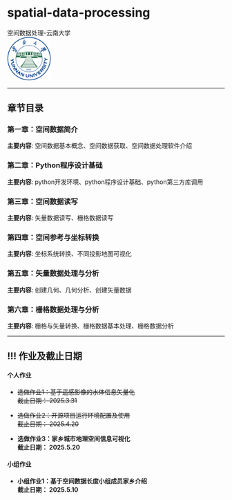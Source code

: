 # spatial-data-processing
空间数据处理-云南大学   
<img src="figs/ynu_logo.png" width="20%" height="20%">     


---
## 章节目录
### 第一章：空间数据简介
**主要内容**: 空间数据基本概念、空间数据获取、空间数据处理软件介绍
### 第二章：Python程序设计基础
**主要内容**: python开发环境、python程序设计基础、python第三方库调用
### 第三章：空间数据读写
**主要内容**: 矢量数据读写、栅格数据读写
### 第四章：空间参考与坐标转换
**主要内容**: 坐标系统转换、不同投影地图可视化
### 第五章：矢量数据处理与分析
**主要内容**: 创建几何、几何分析、创建矢量数据
### 第六章：栅格数据处理与分析
**主要内容**: 栅格与矢量转换、栅格数据基本处理、栅格数据分析


---
## **!!! 作业及截止日期**  
#### 个人作业
- ~~选做作业1：基于遥感影像的水体信息矢量化    
截止日期： 2025.3.31~~    

- ~~选做作业2：开源项目运行环境配置及使用    
截止日期： 2025.4.20~~     

- **选做作业3：家乡城市地理空间信息可视化**    
**截止日期： 2025.5.20**     

#### 小组作业
- **小组作业1：基于空间数据长度小组成员家乡介绍**    
**截止日期： 2025.5.10**     

